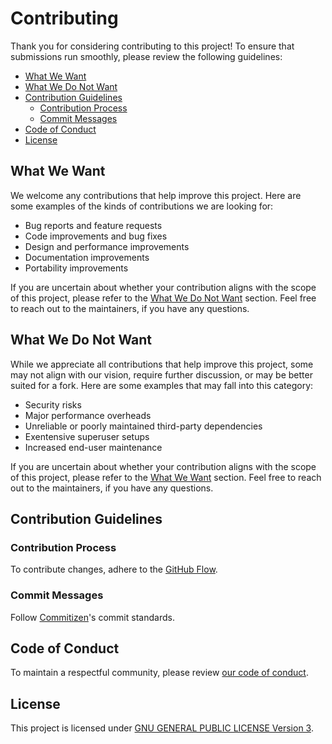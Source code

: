 # Contributing

Thank you for considering contributing to this project! To ensure that
submissions run smoothly, please review the following guidelines:

- [What We Want](#what-we-want)
- [What We Do Not Want](#what-we-do-not-want)
- [Contribution Guidelines](#contribution-guidelines)
  - [Contribution Process](#contribution-process)
  - [Commit Messages](#commit-messages)
- [Code of Conduct](#code-of-conduct)
- [License](#license)

## What We Want

We welcome any contributions that help improve this project. Here are some
examples of the kinds of contributions we are looking for:

- Bug reports and feature requests
- Code improvements and bug fixes
- Design and performance improvements
- Documentation improvements
- Portability improvements

If you are uncertain about whether your contribution aligns with the scope of
this project, please refer to the [What We Do Not Want](#what-we-do-not-want)
section. Feel free to reach out to the maintainers, if you have any questions.

## What We Do Not Want

While we appreciate all contributions that help improve this project, some may
not align with our vision, require further discussion, or may be better suited
for a fork. Here are some examples that may fall into this category:

- Security risks
- Major performance overheads
- Unreliable or poorly maintained third-party dependencies
- Exentensive superuser setups
- Increased end-user maintenance

If you are uncertain about whether your contribution aligns with the scope of
this project, please refer to the [What We Want](#what-we-want) section. Feel
free to reach out to the maintainers, if you have any questions.

## Contribution Guidelines

### Contribution Process

To contribute changes, adhere to the [GitHub
Flow](http://scottchacon.com/2011/08/31/github-flow.html).

### Commit Messages

Follow [Commitizen](http://commitizen.github.io/cz-cli)'s commit standards.

## Code of Conduct

To maintain a respectful community, please review [our code of
conduct](CODE_OF_CONDUCT.md).

## License

This project is licensed under [GNU GENERAL PUBLIC LICENSE Version
3](../LICENSE).
